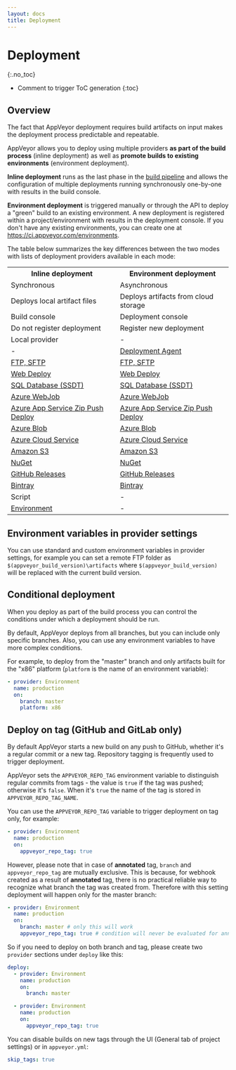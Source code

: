 ```yaml
---
layout: docs
title: Deployment
---
```


<!-- markdownlint-disable MD022 MD032 -->
# Deployment
{:.no_toc}

* Comment to trigger ToC generation
{:toc}
<!-- markdownlint-enable MD022 MD032 -->

## Overview

The fact that AppVeyor deployment requires build artifacts on input makes the deployment
process predictable and repeatable.

AppVeyor allows you to deploy using multiple providers **as part of the build process**
(inline deployment) as well as **promote builds to existing environments** (environment deployment).

**Inline deployment** runs as the last phase in the [build pipeline](/docs/build-configuration#build-pipeline)
and allows the configuration of multiple deployments running synchronously one-by-one with results in the build console.

**Environment deployment** is triggered manually or through the API to deploy a "green" build to an existing environment.
A new deployment is registered within a project/environment with results in the deployment console.
If you don't have any existing environments, you can create one at <https://ci.appveyor.com/environments>.

The table below summarizes the key differences between the two modes with lists of deployment
providers available in each mode:

<table class="centered">
<tr>
    <th>Inline deployment</th>
    <th>Environment deployment</th>
</tr>
<tr>
    <td>Synchronous</td>
    <td>Asynchronous</td>
</tr>
<tr>
    <td>Deploys local artifact files</td>
    <td>Deploys artifacts from cloud storage</td>
</tr>
<tr>
    <td>Build console</td>
    <td>Deployment console</td>
</tr>
<tr>
    <td>Do not register deployment</td>
    <td>Register new deployment</td>
</tr>
<tr>
    <td>Local provider</td>
    <td>-</td>
</tr>
<tr>
    <td>-</td>
    <td><a href="/docs/deployment/agent/">Deployment Agent</a></td>
</tr>
<tr>
    <td><a href="/docs/deployment/ftp/">FTP, SFTP</a></td>
    <td><a href="/docs/deployment/ftp/">FTP, SFTP</a></td>
</tr>
<tr>
    <td><a href="/docs/deployment/web-deploy/">Web Deploy</a></td>
    <td><a href="/docs/deployment/web-deploy/">Web Deploy</a></td>
</tr>
<tr>
    <td><a href="/docs/deployment/sql-database-ssdt/">SQL Database (SSDT)</a></td>
    <td><a href="/docs/deployment/sql-database-ssdt/">SQL Database (SSDT)</a></td>
</tr>
<tr>
    <td><a href="/docs/deployment/azure-webjob/">Azure WebJob</a></td>
    <td><a href="/docs/deployment/azure-webjob/">Azure WebJob</a></td>
</tr>
<tr>
    <td><a href="/docs/deployment/azure-app-service-zip-push-deploy/">Azure App Service Zip Push Deploy</a></td>
    <td><a href="/docs/deployment/azure-app-service-zip-push-deploy/">Azure App Service Zip Push Deploy</a></td>
</tr>
<tr>
    <td><a href="/docs/deployment/azure-blob/">Azure Blob</a></td>
    <td><a href="/docs/deployment/azure-blob/">Azure Blob</a></td>
</tr>
<tr>
    <td><a href="/docs/deployment/azure-cloud-service/">Azure Cloud Service</a></td>
    <td><a href="/docs/deployment/azure-cloud-service/">Azure Cloud Service</a></td>
</tr>
<tr>
    <td><a href="/docs/deployment/amazon-s3/">Amazon S3</a></td>
    <td><a href="/docs/deployment/amazon-s3/">Amazon S3</a></td>
</tr>
<tr>
    <td><a href="/docs/deployment/nuget/">NuGet</a></td>
    <td><a href="/docs/deployment/nuget/">NuGet</a></td>
</tr>
<tr>
    <td><a href="/docs/deployment/github/">GitHub Releases</a></td>
    <td><a href="/docs/deployment/github/">GitHub Releases</a></td>
</tr>
<tr>
    <td><a href="/docs/deployment/bintray/">Bintray</a></td>
    <td><a href="/docs/deployment/bintray/">Bintray</a></td>
</tr>
<tr>
    <td>Script</td>
    <td>-</td>
</tr>
<tr>
    <td><a href="/docs/deployment/environment/">Environment</a></td>
    <td>-</td>
</tr>
</table>


## Environment variables in provider settings

You can use standard and custom environment variables in provider settings, for example
you can set a remote FTP folder as `$(appveyor_build_version)\artifacts` where `$(appveyor_build_version)`
will be replaced with the current build version.


## Conditional deployment

When you deploy as part of the build process you can control the conditions under which a
deployment should be run.

By default, AppVeyor deploys from all branches, but you can include only specific branches.
Also, you can use any environment variables to have more complex conditions.

For example, to deploy from the "master" branch and only artifacts built for the "x86" platform
(`platform` is the name of an environment variable):

```yaml
- provider: Environment
  name: production
  on:
    branch: master
    platform: x86
```

## Deploy on tag (GitHub and GitLab only)

By default AppVeyor starts a new build on any push to GitHub, whether it's a regular commit or a new tag.
Repository tagging is frequently used to trigger deployment.

AppVeyor sets the `APPVEYOR_REPO_TAG` environment variable to distinguish regular commits from tags - the value is `true` if the tag was pushed; otherwise it's `false`. When it's `true` the name of the tag is stored in `APPVEYOR_REPO_TAG_NAME`.

You can use the `APPVEYOR_REPO_TAG` variable to trigger deployment on tag only, for example:

```yaml
- provider: Environment
  name: production
  on:
    appveyor_repo_tag: true
```

However, please note that in case of **annotated** tag, `branch` and `appveyor_repo_tag` are mutually exclusive. This is because, for webhook created as a result of **annotated** tag, there is no practical reliable way to recognize what branch the tag was created from. Therefore with this setting deployment will happen only for the master branch:

```yaml
- provider: Environment
  name: production
  on:
    branch: master # only this will work
    appveyor_repo_tag: true # condition will never be evaluated for annotated tag
```

So if you need to deploy on both branch and tag, please create two `provider` sections under `deploy` like this:

```yaml
deploy:
  - provider: Environment
    name: production
    on:
      branch: master

  - provider: Environment
    name: production
    on:
      appveyor_repo_tag: true
```

You can disable builds on new tags through the UI (General tab of project settings) or in `appveyor.yml`:

```yaml
skip_tags: true
```

